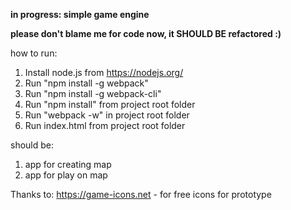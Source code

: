 **in progress: simple game engine**

**please don't blame me for code now, it SHOULD BE refactored :)**

how to run:

1. Install node.js from https://nodejs.org/
2. Run "npm install -g webpack"
3. Run "npm install -g webpack-cli"
4. Run "npm install" from project root folder
5. Run "webpack -w" in project root folder
6. Run index.html from project root folder

should be: 

1. app for creating map
2. app for play on map



Thanks to:
https://game-icons.net - for free icons for prototype